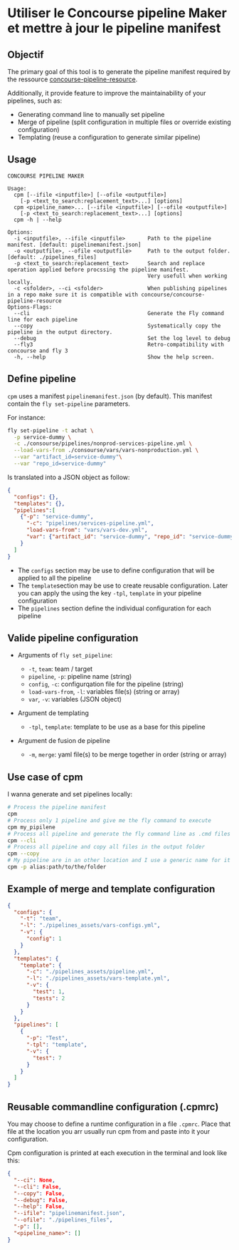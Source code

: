Utiliser le Concourse pipeline Maker et mettre à jour le pipeline manifest
===

## Objectif

The primary goal of this tool is to generate the pipeline manifest required by the ressource [concourse-pipeline-resource](https://github.com/concourse/concourse-pipeline-resource).

Additionally, it provide feature to improve the maintainability of your pipelines, such as:
  * Generating command line to manually set pipeline
  * Merge of pipeline (split configuration in multiple files or override existing configuration)
  * Templating (reuse a configuration to generate similar pipeline)

## Usage

```
CONCOURSE PIPELINE MAKER

Usage:
  cpm [--ifile <inputfile>] [--ofile <outputfile>] 
    [-p <text_to_search:replacement_text>...] [options]
  cpm <pipeline_name>... [--ifile <inputfile>] [--ofile <outputfile>] 
    [-p <text_to_search:replacement_text>...] [options]
  cpm -h | --help

Options:                         
  -i <inputfile>, --ifile <inputfile>       Path to the pipeline manifest. [default: pipelinemanifest.json]
  -o <outputfile>, --ofile <outputfile>     Path to the output folder. [default: ./pipelines_files]
  -p <text_to_search:replacement_text>      Search and replace operation applied before procssing the pipeline manifest.
                                            Very usefull when working locally.
  -c <sfolder>, --ci <sfolder>              When publishing pipelines in a repo make sure it is compatible with concourse/concourse-pipeline-resource
Options-Flags:
  --cli                                     Generate the Fly command line for each pipeline
  --copy                                    Systematically copy the pipeline in the output directory.
  --debug                                   Set the log level to debug
  --fly3                                    Retro-compatibility with concourse and fly 3
  -h, --help                                Show the help screen.
```

## Define pipeline

`cpm` uses a manifest `pipelinemanifest.json` (by default). This manifest contain the `fly set-pipeline` parameters.

For instance:

```sh
fly set-pipeline -t achat \
  -p service-dummy \
  -c ./consourse/pipelines/nonprod-services-pipeline.yml \
  --load-vars-from ./consourse/vars/vars-nonproduction.yml \
  --var "artifact_id=service-dummy"\
  --var "repo_id=service-dummy"
```

Is translated into a JSON object as follow:

```json
{
  "configs": {},
  "templates": {},
  "pipelines":[
    {"-p": "service-dummy",
      "-c": "pipelines/services-pipeline.yml",
      "load-vars-from": "vars/vars-dev.yml",
      "var": {"artifact_id": "service-dummy", "repo_id": "service-dummy"}
    }
  ]
}
```

* The `configs` section may be use to define configuration that will be applied to all the pipeline
* The `template`section may be use to create reusable configuration. Later you can apply the using the key `-tpl`, `template` in your pipeline configuration
* The `pipelines` section define the individual configuration for each pipeline

## Valide pipeline configuration

* Arguments of `fly set_pipeline`: 
  * `-t`, `team`: team / target
  * `pipeline`, `-p`: pipeline name (string)
  * `config`, `-c`: configurqation file for the pipeline (string)
  * `load-vars-from`, `-l`: variables file(s) (string or array)
  * `var`, `-v`: variables (JSON object)

* Argument de templating
    * `-tpl`, `template`: template to be use as a base for this pipeline

* Argument de fusion de pipeline
    * `-m`, `merge`: yaml file(s) to be merge together in order (string or array)

## Use case of cpm

I wanna generate and set pipelines locally:
```bash
# Process the pipeline manifest
cpm
# Process only 1 pipeline and give me the fly command to execute
cpm my_pipilene
# Process all pipeline and generate the fly command line as .cmd files
cpm --cli
# Process all pipeline and copy all files in the output folder
cpm --copy
# My pipeline are in an other location and I use a generic name for it
cpm -p alias:path/to/the/folder
```

## Example of merge and template configuration


```json
{
  "configs": {
    "-t": "team",
    "-l": "./pipelines_assets/vars-configs.yml",
    "-v": {
      "config": 1
    }
  },
  "templates": {
    "template": {
      "-c": "./pipelines_assets/pipeline.yml",
      "-l": "./pipelines_assets/vars-template.yml",
      "-v": {
        "test": 1,
        "tests": 2
      }
    }
  },
  "pipelines": [
    {
      "-p": "Test",
      "-tpl": "template",
      "-v": {
        "test": 7
      }
    }
  ]
}
```

## Reusable commandline configuration (.cpmrc)

You may choose to define a runtime configuration in a file `.cpmrc`. Place that file at the location you arr usually run cpm from and paste into it your configuration.

Cpm configuration is printed at each execution in the terminal and look like this:

```json
{
  "--ci": None,
  "--cli": False,
  "--copy": False,
  "--debug": False,
  "--help": False,
  "--ifile": "pipelinemanifest.json",
  "--ofile": "./pipelines_files",
  "-p": [],
  "<pipeline_name>": []
}
```